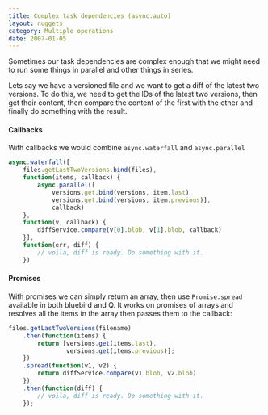 ```yaml
---
title: Complex task dependencies (async.auto)
layout: nuggets
category: Multiple operations
date: 2007-01-05
---
```


Sometimes our task dependencies are complex enough that we might need to
run some things in parallel and other things in series.

Lets say we have a versioned file and we want to get a diff of the latest two 
versions. To do this, we need to get the IDs of the latest two versions, then 
get their content, then compare the content of the first with the other and
finally do something with the result.

#### Callbacks

With callbacks we would combine `async.waterfall` and `async.parallel`

```js
async.waterfall([
	files.getLastTwoVersions.bind(files),
	function(items, callback) {
		async.parallel([
			versions.get.bind(versions, item.last),
			versions.get.bind(versions, item.previous)],
			callback)
	}, 
	function(v, callback) {
		diffService.compare(v[0].blob, v[1].blob, callback)
	}], 
	function(err, diff) {
		// voila, diff is ready. Do something with it.
	})
```

#### Promises

With promises we can simply return an array, then use `Promise.spread` 
available in both bluebird and Q. It works on promises of arrays and resolves
all the items in the array then passes them to the callback:

```js
files.getLastTwoVersions(filename)
    .then(function(items) {
        return [versions.get(items.last), 
        	    versions.get(items.previous)];
    })
    .spread(function(v1, v2) { 
        return diffService.compare(v1.blob, v2.blob)
    })
    .then(function(diff) {
        // voila, diff is ready. Do something with it.
    });
```